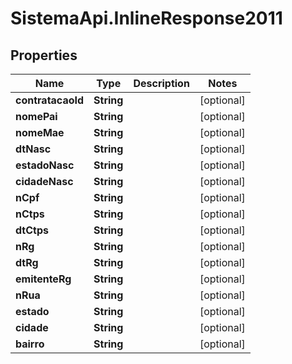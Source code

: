 # SistemaApi.InlineResponse2011

## Properties
Name | Type | Description | Notes
------------ | ------------- | ------------- | -------------
**contratacaoId** | **String** |  | [optional] 
**nomePai** | **String** |  | [optional] 
**nomeMae** | **String** |  | [optional] 
**dtNasc** | **String** |  | [optional] 
**estadoNasc** | **String** |  | [optional] 
**cidadeNasc** | **String** |  | [optional] 
**nCpf** | **String** |  | [optional] 
**nCtps** | **String** |  | [optional] 
**dtCtps** | **String** |  | [optional] 
**nRg** | **String** |  | [optional] 
**dtRg** | **String** |  | [optional] 
**emitenteRg** | **String** |  | [optional] 
**nRua** | **String** |  | [optional] 
**estado** | **String** |  | [optional] 
**cidade** | **String** |  | [optional] 
**bairro** | **String** |  | [optional] 

